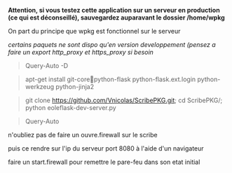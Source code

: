 **Attention, si vous testez cette application sur un serveur en production (ce qui est déconseillé), sauvegardez auparavant le dossier /home/wpkg**

On part du principe que wpkg est fonctionnel sur le serveur

*certains paquets ne sont dispo qu'en version developpement (pensez a faire un export http_proxy et https_proxy si besoin*


> Query-Auto -D

> apt-get install git-corepython-flask python-flask.ext.login python-werkzeug python-jinja2 


> git clone https://github.com/Vnicolas/ScribePKG.git; cd ScribePKG/; python eoleflask-dev-server.py

> Query-Auto

n'oubliez pas de faire un ouvre.firewall sur le scribe

puis ce rendre sur l'ip du serveur port 8080 à l'aide d'un navigateur


faire un start.firewall pour remettre le pare-feu dans son etat initial



